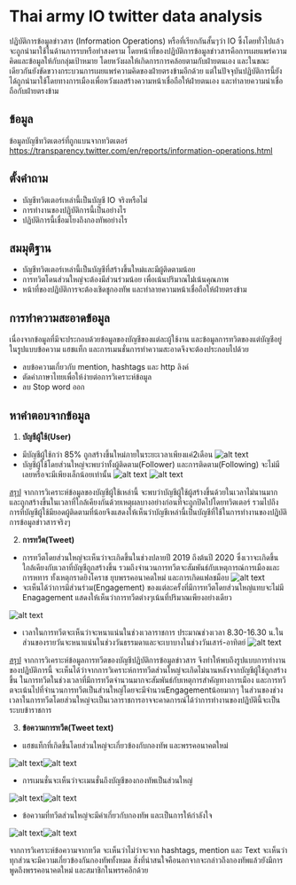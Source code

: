 # Thai army IO twitter data analysis

ปฏิบัติการข้อมูลข่าวสาร (Information Operations) หรือที่เรียกกันสั้นๆว่า IO ซึ้งโดยทั่วไปแล้วจะถูกนำมาใช้ในด้านการรบหรือทำสงคราม โดยหน้าที่ของปฏิบัติการข้อมูลข่าวสารคือการเผยแพร่ความคิดและข้อมูลให้กับกลุ่มเป้าหมาย โดยหวังผลให้เกิดการการคล้อยตามกับฝ่ายตนเอง และในขณะเดียวกันยังขัดขวางกระบวนการเผยแพร่ความคิดของฝ่ายตรงข้ามอีกด้วย แต่ในปัจจุบันปฏิบัติการนี้ยังได้ถูกนำมาใช้โดยทางการเมืองเพื่อหวังผลสร้างความหน้าเชื่อถือให้ฝ่ายตนเอง และทำลายความน่าเชื่อถือกับฝ่ายตรงข้าม

## ข้อมูล
ข้อมูลบัญชีทวิตเตอร์ที่ถูกแบนจากทวิตเตอร์ https://transparency.twitter.com/en/reports/information-operations.html

## ตั้งคำถาม
  * บัญชีทวิตเตอร์เหล่านี้เป็นบัญชี IO จริงหรือไม่
  * การทำงานของปฏิบัติการนี้เป็นอย่างไร
  * ปฏิบัติการนี้เชื่อมโยงถึงกองทัพอย่างไร
## สมมุติฐาน
  * บัญชีทวิตเตอร์เหล่านี้เป็นบัญชีที่สร้างขึ้นใหม่และมีผู้ติดตามน้อย
  * การทวิตโดนส่วนใหญ่จะต้องมีส่วนร่วมน้อย เพื่อเน้นปริมาณไม่่เน้นคุณภาพ
  * หน้าที่ของปฏิบัติการจะต้องเชิดชูกองทัพ และทำลายความหน้าเชื่อถือให้ฝ่ายตรงข้าม
## การทำความสะอาดข้อมูล
เนื่องจากข้อมูลที่มีจะประกอบด้วยข้อมูลของบัญชีของแต่ละผู้ใช้งาน และข้อมูลการทวิตของแต่บัญชีอยู่ในรูปแบบข้อความ แฮชแท็ก และการเมนชั่นการทำความสะอาดจึงจะต้องประกอบไปด้วย
  * ลบข้อความเกี่ยวกับ mention, hashtags และ http ลิงค์
  * ตัดคำภาษาไทยเพื่อให้ง่ายต่อการวิเคราะห์ข้อมูล
  * ลบ Stop word ออก
## หาคำตอบจากข้อมูล
 1. **บัญชีผู้ใช้(User)** 
  * มีบัญชีผู้ใช้กว่า 85% ถูกสร้างขึ้นใหม่ภายในระยะเวลาเพียงแค่2เดือน
![alt text](https://github.com/aaatou123/Wachira_Portfolio/blob/master/Thai%20army%20IO%20twitter%20data%20analysis/image/Account_creation.png)
  * บัญชีผู้ใช้โดยส่วนใหญ่จะพบว่าทั้งผู้ติดตาม(Follower) และการติดตาม(Following) จะไม่มีเลยหรือจะมีเพียงเล็กน้อยเท่านั้น
![alt text](https://github.com/aaatou123/Wachira_Portfolio/blob/master/Thai%20army%20IO%20twitter%20data%20analysis/image/Follower.png)
![alt text](https://github.com/aaatou123/Wachira_Portfolio/blob/master/Thai%20army%20IO%20twitter%20data%20analysis/image/Following.png)

 <ins>สรุป</ins> จากการวิเคราะห์ข้อมูลของบัญชีผู้ใช้เหล่านี้ จะพบว่าบัญชีผู้ใช้ผู้สร้างขึ้นด้วยในเวลาไม่นานมากและถูกสร้างขึ้นในเวลาที่ใกล้เคียงกันด้วยเหตุผลบางอย่างก่อนที่จะถูกปิดไปโดยทวิตเตอร์ รวมไปถึงการที่บัญชีผู้ใช้มียอดผู้ติดตามที่น้อยจึงแสดงให้เห็นว่าบัญชีเหล่านี้เป็นบัญชีที่ใช้ในการทำงานของปฏิบัติการข้อมูลข่าวสารจริงๆ
 
 2. **การทวีต(Tweet)**
  * การทวีตโดยส่วนใหญ่จะเห็นว่าจะเกิดขึ้นในช่วงปลายปี 2019 ถึงต้นปี 2020 ซึ่งเวาจะเกิดขึ้นใกล้เคียงกับเวลาที่บัญชีถูกสร้างขึ้น รวมถึงจำนวนการทวีตจะสัมพันธ์กับเหตุการณ์การเมืองและการหทาร ทั้งเหตุกราดยิงโคราช ยุบพรรคอนาคตใหม่ และการเกิดแฟลชม็อบ
![alt text](https://github.com/aaatou123/Wachira_Portfolio/blob/master/Thai%20army%20IO%20twitter%20data%20analysis/image/Number_of_tweets.png)
  * จะเห็นได้ว่าการมีส่วนร่วม(Engagement) ของแต่ละครั้งที่มีการทวีตโดยส่วนใหญ่แทบจะไม่มี Enagagement แสดงให้เห็นว่าการทวีตต่างๆเน้นที่ปริมาณเพียงอย่างเดียว
 
![alt text](https://github.com/aaatou123/Wachira_Portfolio/blob/master/Thai%20army%20IO%20twitter%20data%20analysis/image/Engagement.png)

  * เวลาในการทวีตจะเห็นว่าจะหนาแน่นในช่วงเวลาราชการ ประมาณช่วงเวลา 8.30-16.30 น.ในส่วนของรายวันจะหนาแน่นในช่วงวันธรรมดาและจะเบาบางในช่วงวันเสาร์-อาทิตย์
![alt text](https://github.com/aaatou123/Wachira_Portfolio/blob/master/Thai%20army%20IO%20twitter%20data%20analysis/image/official_time.png)

 <ins>สรุป</ins> จากการวิเคราะห์ข้อมูลการทวีตของบัญชีปฏิบัติการข้อมูลข่าวสาร จึงทำให้พบถึงรูปแบบการทำงานของปฏิบัติการนี้ จะเห็นได้ว่าจากการวิเคราะห์การทวีตส่วนใหญ่จะเกิดไม่นานหลังจากบัญชีผู้ใช้ถูกสร้างขึ้น ในการทวีตในช่วงเวลาที่มีการทวีตจำนวนมากจะสัมพันธ์กับเหตุการสำคัญทางการเมือง และการทวีตจะเน้นไปที่จำนวนการทวีตเป็นส่วนใหญ่โดยจะมีจำนวนEngagementน้อยมากๆ ในส่วนของช่วงเวลาในการทวีตโดยส่วนใหญ่จะเป็นเวลาราชการอาจจะคาดการณ์ได้ว่าการทำงานของปฏิบัตินี้จะเป็นระบบข้าราชการ
 
 3. **ข้อความการทวีต(Tweet text)**
  * แฮชแท็กที่เกิดขึ้นโดยส่วนใหญ่จะเกี่ยวข้องกับกองทัพ และพรรคอนาคตใหม่

![alt text](https://github.com/aaatou123/Wachira_Portfolio/blob/master/Thai%20army%20IO%20twitter%20data%20analysis/image/wordclound_hashtags.png)![alt text](https://github.com/aaatou123/Wachira_Portfolio/blob/master/Thai%20army%20IO%20twitter%20data%20analysis/image/hashtags.png)

  * การเมนชั่นจะเห็นว่าจะเมนชั่นถึงบัญชีของกองทัพเป็นส่วนใหญ่

![alt text](https://github.com/aaatou123/Wachira_Portfolio/blob/master/Thai%20army%20IO%20twitter%20data%20analysis/image/wordcloud_mention.png)![alt text](https://github.com/aaatou123/Wachira_Portfolio/blob/master/Thai%20army%20IO%20twitter%20data%20analysis/image/mention.png)

  * ข้อความที่ทวีตส่วนใหญ่จะมีคำเกี่ยวกับกองทัพ และเป็นการให้กำลังใจ

![alt text](https://github.com/aaatou123/Wachira_Portfolio/blob/master/Thai%20army%20IO%20twitter%20data%20analysis/image/wordclound_tweet_text.png)![alt text](https://github.com/aaatou123/Wachira_Portfolio/blob/master/Thai%20army%20IO%20twitter%20data%20analysis/image/tweet_text.png)

จากการวิเคราะห์ข้อความจากทวีต จะเห็นว่าไม่ว่าจะจาก hashtags, mention และ Text จะเห็นว่าทุกส่วนจะมีความเกี่ยวข้องกันกองทัพทั้งหมด สิ่งที่น่าสนใจคือนอกจากจะกล่าวถึงกองทัพแล้วยังมีการพูดถึงพรรคอนาคตใหม่ และสมาชิกในพรรคอีกด้วย


